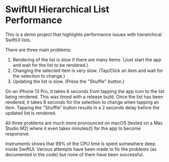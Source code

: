 # SwiftUI Hierarchical List Performance

This is a demo project that highlights performance issues with hierarchical SwiftUI lists.

There are three main problems:

1. Rendering of the list is slow if there are many items. (Just start the app and wait for the list to be rendered.)
2. Changing the selected item is very slow. (Tap/Click an item and wait for the selection to change.)
3. Updating the list is slow. (Press the "Shuffle" button.)

On an iPhone 13 Pro, it takes 6 seconds from tapping the app icon to the list being rendered. This was timed with a release build.
Once the list has been rendered, it takes 8 seconds for the selection to change when tapping an item.
Tapping the "Shuffle" button results in a 2 seconds delay before the updated list is rendered.

All three problems are much more pronounced on macOS (tested on a Mac Studio M2) where it even takes minutes(!) for the app to become responsive.

Instruments shows that 99% of the CPU time is spent somewhere deep inside SwiftUI.
Various attempts have been made to fix the problems (as documented in the code) but none of them have been successful.
